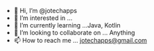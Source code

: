 - 👋 Hi, I’m @jotechapps
- 👀 I’m interested in ...
- 🌱 I’m currently learning ...Java, Kotlin 
- 💞️ I’m looking to collaborate on ... Anything 
- 📫 How to reach me ... jotechapps@gmail.com 

<!---
jotechllc/jotechllc is a ✨ special ✨ repository because its `README.md` (this file) appears on your GitHub profile.
You can click the Preview link to take a look at your changes.
--->
